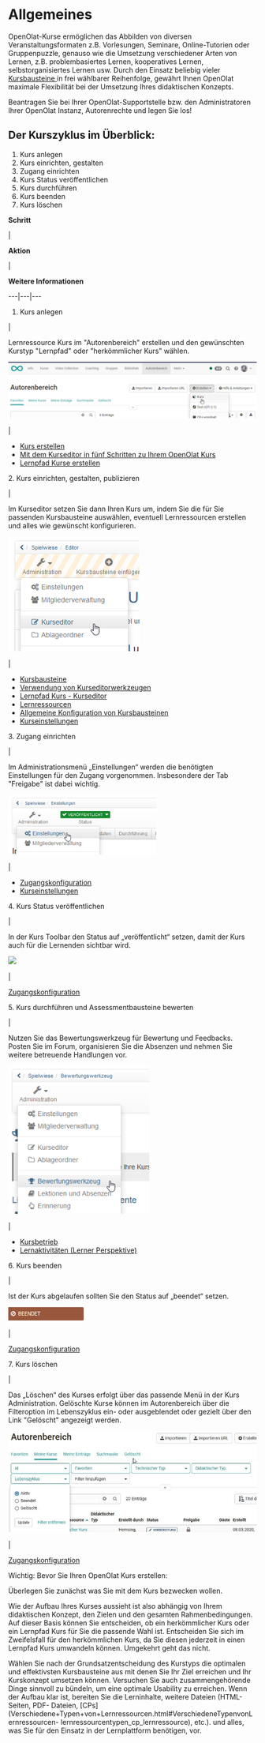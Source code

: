 # Allgemeines

OpenOlat-Kurse ermöglichen das Abbilden von diversen Veranstaltungsformaten
z.B. Vorlesungen, Seminare, Online-Tutorien oder Gruppenpuzzle, genauso wie
die Umsetzung verschiedener Arten von Lernen, z.B. problembasiertes Lernen,
kooperatives Lernen, selbstorganisiertes Lernen usw. Durch den Einsatz
beliebig vieler [Kursbausteine ](Kursbausteine.html)in frei wählbarer
Reihenfolge, gewährt Ihnen OpenOlat maximale Flexibilität bei der Umsetzung
Ihres didaktischen Konzepts.

Beantragen Sie bei Ihrer OpenOlat-Supportstelle bzw. den Administratoren Ihrer
OpenOlat Instanz, Autorenrechte und legen Sie los!

  

## Der Kurszyklus im Überblick:

  1. Kurs anlegen
  2. Kurs einrichten, gestalten
  3. Zugang einrichten
  4. Kurs Status veröffentlichen
  5. Kurs durchführen
  6. Kurs beenden
  7. Kurs löschen

  

 **Schritt**

|

 **Aktion**

|

 **Weitere Informationen**  
  
---|---|---  
  
  1. Kurs anlegen

|

Lernressource Kurs im "Autorenbereich" erstellen und den gewünschten Kurstyp
"Lernpfad" oder "herkömmlicher Kurs" wählen.

![](assets/Kurs_erstellen_16.png)

|

  * [Kurs erstellen](Kurs+erstellen.html)
  * [Mit dem Kurseditor in fünf Schritten zu Ihrem OpenOlat Kurs](In_Five_Steps_to_Your_Course_With_the_Course_Editor.de.md)
  * [Lernpfad Kurse erstellen](Creating_learning_path_courses.de.md)

  
  
2\. Kurs einrichten, gestalten, publizieren

|

Im Kurseditor setzen Sie dann Ihren Kurs um, indem Sie die für Sie passenden
Kursbausteine auswählen, eventuell Lernressourcen erstellen und alles wie
gewünscht konfigurieren.

![](assets/Kurseditor_oeffnen.png)

|

  * [Kursbausteine](Kursbausteine.html)
  * [Verwendung von Kurseditorwerkzeugen](Using_additional_Course_Editor_Tools.de.md)
  * [Lernpfad Kurs - Kurseditor](Learning_path_course_-_Course_editor.de.md)
  * [Lernressourcen](../authoring/Various_Types_of_Learning_Resources.de.md)
  * [Allgemeine Konfiguration von Kursbausteinen](General_Configuration_of_Course_Elements.de.md)
  * [Kurseinstellungen](Course_Settings.de.md)

  
  
  
3\. Zugang einrichten

|

Im Administrationsmenü „Einstellungen“ werden die benötigten Einstellungen für
den Zugang vorgenommen. Insbesondere der Tab "Freigabe" ist dabei wichtig.

![](assets/Einstellungen1.png)

|

  * [Zugangskonfiguration](Access_configuration.de.md)
  * [Kurseinstellungen](Course_Settings.de.md)

  
  
4\. Kurs Status veröffentlichen

|

In der Kurs Toolbar den Status auf „veröffentlicht“ setzen, damit der Kurs
auch für die Lernenden sichtbar wird.

![](assets/Status_veröffentlicht.png)

|

[Zugangskonfiguration](Access_configuration.de.md)  
  
5\. Kurs durchführen und Assessmentbausteine bewerten

|

Nutzen Sie das Bewertungswerkzeug für Bewertung und Feedbacks. Posten Sie im
Forum, organisieren Sie die Absenzen und nehmen Sie weitere betreuende
Handlungen vor.

![](assets/Administration_Bewertungswerkzeug.png)

|

  * [Kursbetrieb](Kursbetrieb.html)
  * [Lernaktivitäten (Lerner Perspektive)](../../pages/viewpage.action%EF%B9%96pageId=108593198.html)

  
  
6\. Kurs beenden

|

Ist der Kurs abgelaufen sollten Sie den Status auf „beendet“ setzen.

![](assets/beendet.png)

|

[Zugangskonfiguration](Access_configuration.de.md)  
  
7\. Kurs löschen

|

Das „Löschen“ des Kurses erfolgt über das passende Menü in der Kurs
Administration. Gelöschte Kurse können im Autorenbereich über die Filteroption
im Lebenszyklus ein- oder ausgeblendet oder gezielt über den Link "Gelöscht"
angezeigt werden.

![](assets/Autorenbereich_geloescht1.jpg)

|

[Zugangskonfiguration](Access_configuration.de.md)  
  
Wichtig: Bevor Sie Ihren OpenOlat Kurs erstellen:

Überlegen Sie zunächst was Sie mit dem Kurs bezwecken wollen.

Wie der Aufbau Ihres Kurses aussieht ist also abhängig von Ihrem didaktischen
Konzept, den Zielen und den gesamten Rahmenbedingungen. Auf dieser Basis
können Sie entscheiden, ob ein herkömmlicher Kurs oder ein Lernpfad Kurs für
Sie die passende Wahl ist. Entscheiden Sie sich im Zweifelsfall für den
herkömmlichen Kurs, da Sie diesen jederzeit in einen Lernpfad Kurs umwandeln
können. Umgekehrt geht das nicht.

Wählen Sie nach der Grundsatzentscheidung des Kurstyps die optimalen und
effektivsten Kursbausteine aus mit denen Sie Ihr Ziel erreichen und Ihr
Kurskonzept umsetzen können. Versuchen Sie auch zusammengehörende Dinge
sinnvoll zu bündeln, um eine optimale Usability zu erreichen. Wenn der Aufbau
klar ist, bereiten Sie die Lerninhalte, weitere Dateien (HTML-Seiten, PDF-
Dateien,
[CPs](Verschiedene+Typen+von+Lernressourcen.html#VerschiedeneTypenvonLernressourcen-
lernressourcentypen_cp_lernressource), etc.). und alles, was Sie für den
Einsatz in der Lernplattform benötigen, vor.

  

  


